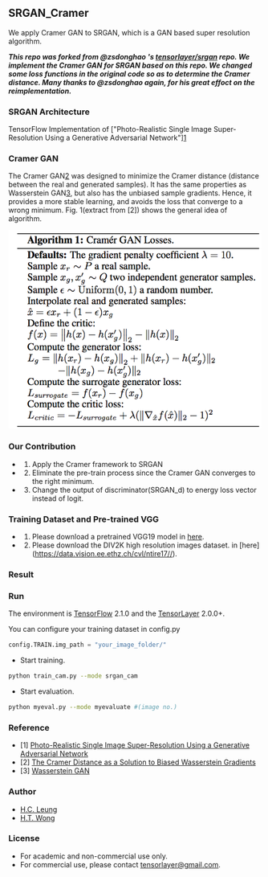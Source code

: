 ## SRGAN_Cramer
We apply Cramer GAN to SRGAN, which is a GAN based super resolution algorithm.

***This repo was forked from @zsdonghao 's [tensorlayer/srgan](https://github.com/tensorlayer/srgan) repo. We implement the Cramer GAN for SRGAN based on this repo. We changed some loss functions in the original code so as to determine the Cramer distance. Many thanks to @zsdonghao again, for his great effoct on the reimplementation.***

### SRGAN Architecture

TensorFlow Implementation of ["Photo-Realistic Single Image Super-Resolution Using a Generative Adversarial Network"][1](https://arxiv.org/abs/1609.04802)

### Cramer GAN

The Cramer GAN[2](https://arxiv.org/abs/1705.10743) was designed to minimize the Cramer distance (distance between the real and generated samples). It has the same properties as Wasserstein GAN[3](https://arxiv.org/abs/1701.07875), but also has the unbiased sample gradients. Hence, it provides a more stable learning, and avoids the loss that converge to a wrong minimum. Fig. 1(extract from [2]) shows the general idea of algorithm.

![](https://github.com/hcleung35/SRGAN_Cramer/blob/master/cramer.png)

### Our Contribution

- 1. Apply the Cramer framework to SRGAN
- 2. Eliminate the pre-train process since the Cramer GAN converges to the right minimum.
- 3. Change the output of discriminator(SRGAN_d) to energy loss vector instead of logit.

### Training Dataset and Pre-trained VGG

- 1. Please download a pretrained VGG19 model in [here](https://mega.nz/#!xZ8glS6J!MAnE91ND_WyfZ_8mvkuSa2YcA7q-1ehfSm-Q1fxOvvs).
- 2. Please download the DIV2K high resolution images dataset. in [here] (https://data.vision.ee.ethz.ch/cvl/ntire17//).

### Result


  
### Run

The environment is [TensorFlow](https://www.tensorflow.org) 2.1.0 and the [TensorLayer](https://github.com/tensorlayer/tensorlayer) 2.0.0+.

You can configure your training dataset in config.py 
```python
config.TRAIN.img_path = "your_image_folder/"
```

- Start training.
```bash
python train_cam.py --mode srgan_cam
```

- Start evaluation. 
```bash
python myeval.py --mode myevaluate #(image no.)
```

### Reference
* [1] [Photo-Realistic Single Image Super-Resolution Using a Generative Adversarial Network](https://arxiv.org/abs/1609.04802)
* [2] [The Cramer Distance as a Solution to Biased Wasserstein Gradients](https://arxiv.org/abs/1705.10743)
* [3] [Wasserstein GAN](https://arxiv.org/abs/1701.07875)

### Author
- [H.C. Leung](https://github.com/hcleung35)
- [H.T. Wong]()

### License

- For academic and non-commercial use only.
- For commercial use, please contact tensorlayer@gmail.com.